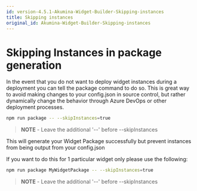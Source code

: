 ```yaml
---
id: version-4.5.1-Akumina-Widget-Builder-Skipping-instances
title: Skipping instances
original_id: Akumina-Widget-Builder-Skipping-instances
---
```


# Skipping Instances in package generation

In the event that you do not want to deploy widget instances during a deployment you can tell the package command to do so. This is great way to avoid making changes to your config.json in source control, but rather dynamically change the behavior through Azure DevOps or other deployment processes.

```bash
npm run package -- --skipInstances=true
```
>**NOTE** - Leave the additional '--' before --skipInstances

This will generate your Widget Package successfully but prevent instances from being output from your config.json

If you want to do this for 1 particular widget only please use the following:

```bash
npm run package MyWidgetPackage -- --skipInstances=true
```

>**NOTE** - Leave the additional '--' before --skipInstances


